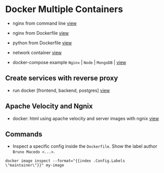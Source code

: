 # Docker Multiple Containers

- nginx from command line [view](nginx-command/README.md)

- nginx from Dockerfile [view](nginx/README.md)

- python from Dockerfile [view](python/README.md)

- network container [view](network/README.md)

- docker-compose example `Nginx` | `Node` | `MongoDB` | [view](compose/README.md)


## Create services with reverse proxy

- run docker [frontend, backend, postgres] [view](workers/README.md)


## Apache Velocity and Ngnix

- docker: html using apache velocity and server images with ngnix [view](velocity/README.md)

## Commands

- Inspect a specific config inside the `Dockerfile`.
Show the label author `Bruno Macedo <...>`.
```prompt
docker image inspect --format="{{index .Config.Labels \"maintainer\"}}" my-image
```
